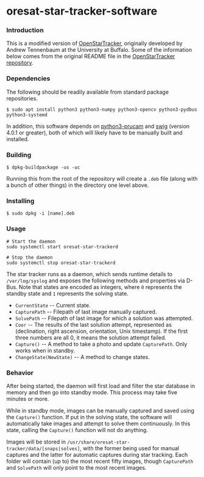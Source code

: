# oresat-star-tracker-software

### Introduction

This is a modified version of [OpenStarTracker](https://openstartracker.org), originally developed by Andrew Tennenbaum at the University at Buffalo. Some of the information below comes from the original README file in the [OpenStarTracker repository](https://github.com/UBNanosatLab/openstartracker).

### Dependencies

The following should be readily available from standard package repositories.

```
$ sudo apt install python3 python3-numpy python3-opencv python3-pydbus python3-systemd
```

In addition, this software depends on [python3-prucam](https://github.com/oresat/oresat-linux-prucam) and [swig](http://swig.org/) (version 4.0.1 or greater), both of which will likely have to be manually built and installed.

### Building

```
$ dpkg-buildpackage -us -uc
```

Running this from the root of the repository will create a `.deb` file (along with a bunch of other things) in the directory one level above.

### Installing

```
$ sudo dpkg -i [name].deb
```

### Usage

```
# Start the daemon
sudo systemctl start oresat-star-trackerd

# Stop the daemon
sudo systemctl stop oresat-star-trackerd
```

The star tracker runs as a daemon, which sends runtime details to `/var/log/syslog` and exposes the following methods and properties via D-Bus. Note that states are encoded as integers, where `0` represents the standby state and `1` represents the solving state.

- `CurrentState` -- Current state.
- `CapturePath` -- Filepath of last image manually captured.
- `SolvePath` -- Filepath of last image for which a solution was attempted.
- `Coor` -- The results of the last solution attempt, represented as (declination, right ascension, orientation, Unix timestamp). If the first three numbers are all 0, it means the solution attempt failed.
- `Capture()` -- A method to take a photo and update `CapturePath`. Only works when in standby.
- `ChangeState(NewState)` -- A method to change states.

### Behavior

After being started, the daemon will first load and filter the star database in memory and then go into standby mode. This process may take five minutes or more.

While in standby mode, images can be manually captured and saved using the `Capture()` function. If put in the solving state, the software will automatically take images and attempt to solve them continuously. In this state, calling the `Capture()` function will not do anything.

Images will be stored in `/usr/share/oresat-star-tracker/data/[snaps|solves]`, with the former being used for manual captures and the latter for automatic captures during star tracking. Each folder will contain (up to) the most recent fifty images, though `CapturePath` and `SolvePath` will only point to the most recent images.